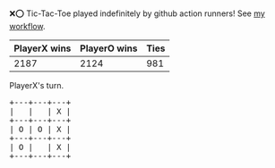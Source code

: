 :x::o: Tic-Tac-Toe played indefinitely by github action runners! See [my workflow](.github/workflows/play.yaml).

|PlayerX wins|PlayerO wins|Ties|
|-|-|-|
|2187|2124|981|

PlayerX's turn.

<pre>
+---+---+---+
|   |   | X |
+---+---+---+
| O | O | X |
+---+---+---+
| O |   | X |
+---+---+---+
</pre>